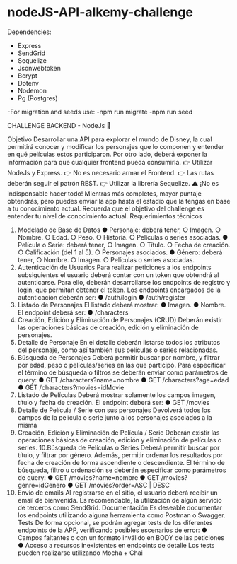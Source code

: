 # nodeJS-API-alkemy-challenge
Dependencies:
- Express
- SendGrid
- Sequelize
- Jsonwebtoken
- Bcrypt
- Dotenv
- Nodemon
- Pg (Postgres)

-For migration and seeds use:
-npm run migrate
-npm run seed

CHALLENGE BACKEND - NodeJs 🚀

Objetivo
Desarrollar una API para explorar el mundo de Disney, la cual permitirá conocer y modificar los
personajes que lo componen y entender en qué películas estos participaron. Por otro lado, deberá
exponer la información para que cualquier frontend pueda consumirla.
👉 Utilizar NodeJs y Express.
👉 No es necesario armar el Frontend.
👉 Las rutas deberán seguir el patrón REST.
👉 Utilizar la librería Sequelize.
⚠️ ¡No es indispensable hacer todo!
Mientras más completes, mayor puntaje obtendrás, pero puedes enviar la app hasta el estadío que la
tengas en base a tu conocimiento actual. Recuerda que el objetivo del challenge es entender tu nivel
de conocimiento actual.
Requerimientos técnicos
1. Modelado de Base de Datos
● Personaje: deberá tener,
○ Imagen.
○ Nombre.
○ Edad.
○ Peso.
○ Historia.
○ Películas o series asociadas.
● Película o Serie: deberá tener,
○ Imagen.
○ Título.
○ Fecha de creación.
○ Calificación (del 1 al 5).
○ Personajes asociados.
● Género: deberá tener,
○ Nombre.
○ Imagen.
○ Películas o series asociadas.
2. Autenticación de Usuarios
Para realizar peticiones a los endpoints subsiguientes el usuario deberá contar con un token que
obtendrá al autenticarse. Para ello, deberán desarrollarse los endpoints de registro y login, que
permitan obtener el token.
Los endpoints encargados de la autenticación deberán ser:
● /auth/login
● /auth/register
3. Listado de Personajes
El listado deberá mostrar:
● Imagen.
● Nombre.
El endpoint deberá ser:
● /characters
4. Creación, Edición y Eliminación de Personajes (CRUD)
Deberán existir las operaciones básicas de creación, edición y eliminación de personajes.
5. Detalle de Personaje
En el detalle deberán listarse todos los atributos del personaje, como así también sus películas o
series relacionadas.
6. Búsqueda de Personajes
Deberá permitir buscar por nombre, y filtrar por edad, peso o películas/series en las que participó.
Para especificar el término de búsqueda o filtros se deberán enviar como parámetros de query:
● GET /characters?name=nombre
● GET /characters?age=edad
● GET /characters?movies=idMovie
7. Listado de Películas
Deberá mostrar solamente los campos imagen, título y fecha de creación.
El endpoint deberá ser:
● GET /movies
8. Detalle de Película / Serie con sus personajes
Devolverá todos los campos de la película o serie junto a los personajes asociados a la misma
9. Creación, Edición y Eliminación de Película / Serie
Deberán existir las operaciones básicas de creación, edición y eliminación de películas o series.
10.Búsqueda de Películas o Series
Deberá permitir buscar por título, y filtrar por género. Además, permitir ordenar los resultados
por fecha de creación de forma ascendiente o descendiente.
El término de búsqueda, filtro u ordenación se deberán especificar como parámetros de query:
● GET /movies?name=nombre
● GET /movies?genre=idGenero
● GET /movies?order=ASC | DESC
11. Envío de emails
Al registrarse en el sitio, el usuario deberá recibir un email de bienvenida. Es recomendable, la
utilización de algún servicio de terceros como SendGrid.
Documentación
Es deseable documentar los endpoints utilizando alguna herramienta como Postman o
Swagger.
Tests
De forma opcional, se podrán agregar tests de los diferentes endpoints de la APP, verificando
posibles escenarios de error:
● Campos faltantes o con un formato inválido en BODY de las peticiones
● Acceso a recursos inexistentes en endpoints de detalle
Los tests pueden realizarse utilizando Mocha + Chai
